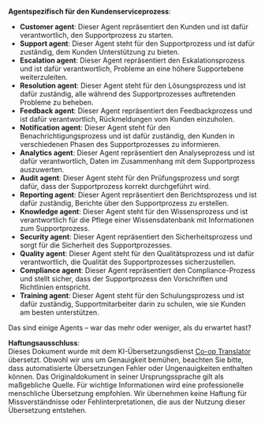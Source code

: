 <!--
CO_OP_TRANSLATOR_METADATA:
{
  "original_hash": "5be7b05ac3220c4fb91e9bd5a37a3794",
  "translation_date": "2025-07-12T11:36:13+00:00",
  "source_file": "08-multi-agent/solution/solution.md",
  "language_code": "de"
}
-->
**Agentspezifisch für den Kundenserviceprozess**:

- **Customer agent**: Dieser Agent repräsentiert den Kunden und ist dafür verantwortlich, den Supportprozess zu starten.
- **Support agent**: Dieser Agent steht für den Supportprozess und ist dafür zuständig, dem Kunden Unterstützung zu bieten.
- **Escalation agent**: Dieser Agent repräsentiert den Eskalationsprozess und ist dafür verantwortlich, Probleme an eine höhere Supportebene weiterzuleiten.
- **Resolution agent**: Dieser Agent steht für den Lösungsprozess und ist dafür zuständig, alle während des Supportprozesses auftretenden Probleme zu beheben.
- **Feedback agent**: Dieser Agent repräsentiert den Feedbackprozess und ist dafür verantwortlich, Rückmeldungen vom Kunden einzuholen.
- **Notification agent**: Dieser Agent steht für den Benachrichtigungsprozess und ist dafür zuständig, den Kunden in verschiedenen Phasen des Supportprozesses zu informieren.
- **Analytics agent**: Dieser Agent repräsentiert den Analyseprozess und ist dafür verantwortlich, Daten im Zusammenhang mit dem Supportprozess auszuwerten.
- **Audit agent**: Dieser Agent steht für den Prüfungsprozess und sorgt dafür, dass der Supportprozess korrekt durchgeführt wird.
- **Reporting agent**: Dieser Agent repräsentiert den Berichtsprozess und ist dafür zuständig, Berichte über den Supportprozess zu erstellen.
- **Knowledge agent**: Dieser Agent steht für den Wissensprozess und ist verantwortlich für die Pflege einer Wissensdatenbank mit Informationen zum Supportprozess.
- **Security agent**: Dieser Agent repräsentiert den Sicherheitsprozess und sorgt für die Sicherheit des Supportprozesses.
- **Quality agent**: Dieser Agent steht für den Qualitätsprozess und ist dafür verantwortlich, die Qualität des Supportprozesses sicherzustellen.
- **Compliance agent**: Dieser Agent repräsentiert den Compliance-Prozess und stellt sicher, dass der Supportprozess den Vorschriften und Richtlinien entspricht.
- **Training agent**: Dieser Agent steht für den Schulungsprozess und ist dafür zuständig, Supportmitarbeiter darin zu schulen, wie sie Kunden am besten unterstützen.

Das sind einige Agents – war das mehr oder weniger, als du erwartet hast?

**Haftungsausschluss**:  
Dieses Dokument wurde mit dem KI-Übersetzungsdienst [Co-op Translator](https://github.com/Azure/co-op-translator) übersetzt. Obwohl wir uns um Genauigkeit bemühen, beachten Sie bitte, dass automatisierte Übersetzungen Fehler oder Ungenauigkeiten enthalten können. Das Originaldokument in seiner Ursprungssprache gilt als maßgebliche Quelle. Für wichtige Informationen wird eine professionelle menschliche Übersetzung empfohlen. Wir übernehmen keine Haftung für Missverständnisse oder Fehlinterpretationen, die aus der Nutzung dieser Übersetzung entstehen.